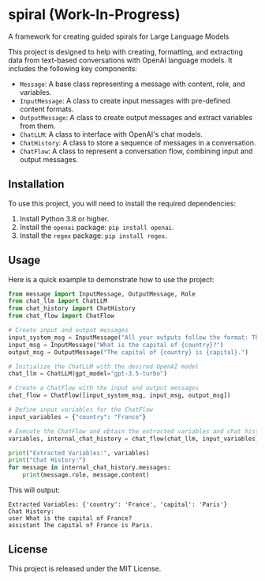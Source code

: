 # spiral (Work-In-Progress)
A framework for creating guided spirals for Large Language Models

This project is designed to help with creating, formatting, and extracting data from text-based conversations with OpenAI language models. It includes the following key components:

*   `Message`: A base class representing a message with content, role, and variables.
*   `InputMessage`: A class to create input messages with pre-defined content formats.
*   `OutputMessage`: A class to create output messages and extract variables from them.
*   `ChatLLM`: A class to interface with OpenAI's chat models.
*   `ChatHistory`: A class to store a sequence of messages in a conversation.
*   `ChatFlow`: A class to represent a conversation flow, combining input and output messages.

Installation
------------

To use this project, you will need to install the required dependencies:

1.  Install Python 3.8 or higher.
2.  Install the `openai` package: `pip install openai`.
3.  Install the `regex` package: `pip install regex`.

Usage
-----

Here is a quick example to demonstrate how to use the project:

```python
from message import InputMessage, OutputMessage, Role
from chat_llm import ChatLLM
from chat_history import ChatHistory
from chat_flow import ChatFlow

# Create input and output messages
input_system_msg = InputMessage("All your outputs follow the format: The capital of country is capital country.", role=Role.SYSTEM)
input_msg = InputMessage("What is the capital of {country}?")
output_msg = OutputMessage("The capital of {country} is {capital}.")

# Initialize the ChatLLM with the desired OpenAI model
chat_llm = ChatLLM(gpt_model="gpt-3.5-turbo")

# Create a ChatFlow with the input and output messages
chat_flow = ChatFlow([input_system_msg, input_msg, output_msg])

# Define input variables for the ChatFlow
input_variables = {"country": "France"}

# Execute the ChatFlow and obtain the extracted variables and chat history
variables, internal_chat_history = chat_flow(chat_llm, input_variables)

print("Extracted Variables:", variables)
print("Chat History:")
for message in internal_chat_history.messages:
    print(message.role, message.content)
```

This will output:

```
Extracted Variables: {'country': 'France', 'capital': 'Paris'}
Chat History:
user What is the capital of France?
assistant The capital of France is Paris.
```

License
-------

This project is released under the MIT License.
